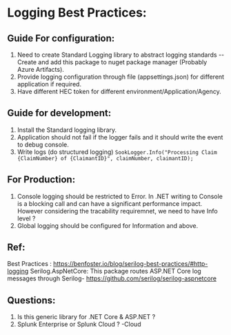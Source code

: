 # Logging Best Practices:

## Guide For configuration:
1. Need to create Standard Logging library to abstract logging standards -- Create and add this package to nuget package manager (Probably Azure Artifacts).
2. Provide logging configuration through file (appsettings.json) for different application if required.
3. Have different HEC token for different environment/Application/Agency.

## Guide for development: 
1. Install the Standard logging library.
2. Application should not fail if the logger fails and it should write the event to debug console.
3. Write logs (do structured logging)
`SookLogger.Info("Processing Claim {ClaimNumber} of {ClaimantID}", claimNumber, claimantID);`

## For Production:
 1. Console logging should be restricted to Error. In .NET writing to Console is a blocking call and can have a significant performance impact. However considering the tracability requiremnet, we need to have Info level ?
 2. Global logging should be configured for Information and above.
 

## Ref:
Best Practices : https://benfoster.io/blog/serilog-best-practices/#http-logging
Serilog.AspNetCore: This package routes ASP.NET Core log messages through Serilog- https://github.com/serilog/serilog-aspnetcore

## Questions:
 1. Is this generic library for .NET Core & ASP.NET ?
 2. Splunk Enterprise or Splunk Cloud ? -Cloud